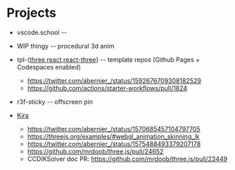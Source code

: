 # Projects

- vscode.school -- 

- WIP thingy -- procedural 3d anim
- tpl-{[three](https://github.com/abernier/tpl-three),[react](https://github.com/abernier/tpl-react),[react-three](https://github.com/abernier/tpl-react-three)} -- template repos (Github Pages + Codespaces enabled)
  - https://twitter.com/abernier_/status/1592676709308182529
  - https://github.com/actions/starter-workflows/pull/1824
- r3f-sticky -- offscreen pin
- [Kira](https://abernier.github.io/three.js/examples/webgl_esher.html)
  - https://twitter.com/abernier_/status/1570685457104797705
  - https://threejs.org/examples/#webgl_animation_skinning_ik
  - https://twitter.com/abernier_/status/1575488493379207178
  - https://github.com/mrdoob/three.js/pull/24652
  - CCDIKSolver doc PR: https://github.com/mrdoob/three.js/pull/23449
